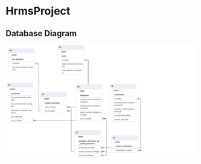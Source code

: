 # HrmsProject
## Database Diagram
<img widht="964" alt="My Certificate" src="https://github.com/zeynepsl/HrmsProject/blob/master/databaseDiagram.png">
